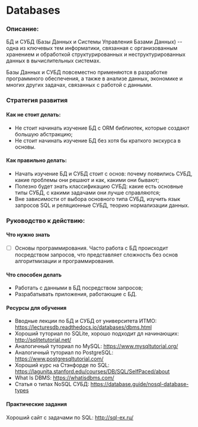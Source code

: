 # Databases
<!-- 
 * первая строка всего в виде '# Название концепта'
 * не изменяйте названия разделов и их порядок 
 * не удаляйте комментарии, они используются для парсинга
-->
<!--description content start-->
### Описание:

БД и СУБД (Базы Данных и Системы Управления Базами Данных) -- одна из ключевых тем информатики, связанная с организованным хранением и обработкой структурированных и неструктурированных данных в вычислительных системах.

Базы Данных и СУБД повсеместно применяются в разработке программного обеспечения, а также в анализе данных, экономике и многих других задачах, связанных с работой с данными.

<!--description content end-->
### Стратегия развития
#### Как не стоит делать:

- Не стоит начинать изучение БД с ORM библиотек, которые создают большую абстракцию;
- Не стоит начинать изучение БД без хотя бы краткого экскурса в основы.

#### Как правильно делать:

- Начать изучение БД и СУБД стоит с основ: почему появились СУБД, какие проблемы они решают и как, какими они бывают;
- Полезно будет знать классификацию СУБД: какие есть основные типы СУБД, с какими задачами они лучше справляются;
- Вне зависимости от выбора основного типа СУБД, изучить язык запросов SQL и реляционные СУБД, теорию нормализации данных.

### Руководство к действию:
<!--knowledge content start-->
#### Что нужно знать

- [ ] Основы программирования. Часто работа с БД происходит посредством запросов, что представляет сложность без основ алгоритмизации и программирования.

<!--knowledge content end-->
<!--competencies content start-->
#### Что способен делать

- Работать с данными в БД посредством запросов;
- Разрабатывать приложения, работающие с БД.

<!--competencies content end-->
#### Ресурсы для обучения

- Вводные лекции по БД и СУБД от университета ИТМО: https://lecturesdb.readthedocs.io/databases/dbms.html
- Хороший туториал по SQLite, хорошо подходит дл начинающих: http://sqlitetutorial.net/
- Аналогичный туториал по MySQL: https://www.mysqltutorial.org/
- Аналогичный туториал по PostgreSQL: https://www.postgresqltutorial.com/
- Хороший курс на Стэнфорде по SQL: https://lagunita.stanford.edu/courses/DB/SQL/SelfPaced/about
- What Is DBMS: https://whatisdbms.com/
- Статья о типах NoSQL СУБД: https://database.guide/nosql-database-types

#### Практические задания

Хороший сайт с задачами по SQL: http://sql-ex.ru/
